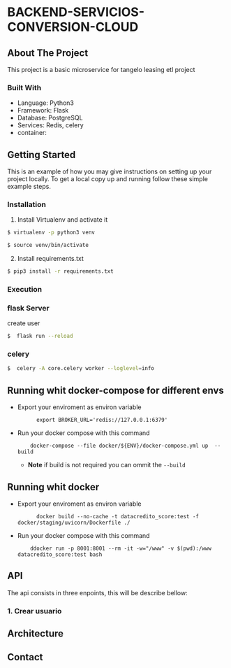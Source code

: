 # BACKEND-SERVICIOS-CONVERSION-CLOUD

<!--
## Table of Contents
* [About the Project](#about-the-project)
  * [Built With](#built-with)
* [Getting Started](#getting-started)
  * [Prerequisites](#prerequisites)
  * [Installation](#installation)
* [Usage](#usage)
* [API](#api)
* [System errors](#system-errors)
* [Roadmap](#roadmap)
* [Contributing](#contributing)
* [License](#license)
* [Contact](#contact)
* [Acknowledgements](#acknowledgements)
-->
<!-- ABOUT THE PROJECT -->
## About The Project

This project is a basic microservice for tangelo leasing etl project

### Built With
* Language: Python3
* Framework: Flask
* Database: PostgreSQL
* Services: Redis, celery
* container:  


<!-- GETTING STARTED -->
## Getting Started

This is an example of how you may give instructions on setting up your project locally.
To get a local copy up and running follow these simple example steps.


### Installation 

1. Install Virtualenv and activate it
```sh
$ virtualenv -p python3 venv
```
```sh
$ source venv/bin/activate
```
2. Install requirements.txt
```sh
$ pip3 install -r requirements.txt
```
### Execution

### flask Server

create user 

```sh
$  flask run --reload
```

### celery 

```sh
$  celery -A core.celery worker --loglevel=info
```


## Running whit docker-compose for different envs

* Export your enviroment as environ variable
    ```shell
          export BROKER_URL='redis://127.0.0.1:6379'
    ```

* Run your docker compose with this command
    ```shell
        docker-compose --file docker/${ENV}/docker-compose.yml up  --build
    ```
    * **Note** if build is not required you can ommit the `--build`

## Running whit docker

* Export your enviroment as environ variable
    ```shell
          docker build --no-cache -t datacredito_score:test -f docker/staging/uvicorn/Dockerfile ./
    ```

* Run your docker compose with this command
    ```shell
        ddocker run -p 8001:8001 --rm -it -w="/www" -v $(pwd):/www datacredito_score:test bash
    ```
    
<!-- API -->
## API
The api consists in three enpoints, this will be describe bellow:

### 1. Crear usuario


<!-- ARCHITECTURE -->
## Architecture


<!-- CONTACT -->
## Contact


